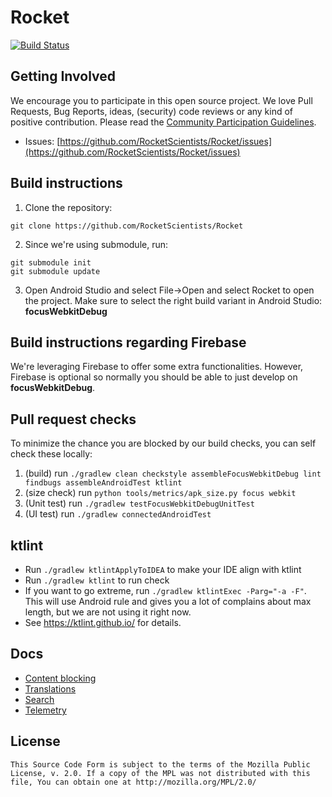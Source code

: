 # Rocket
[![Build Status](https://app.bitrise.io/app/52c42ba694bf5d08/status.svg?token=gnh_CwBUvp3PAWHIQoDDVQ&branch=master)](https://app.bitrise.io/app/52c42ba694bf5d08)

Getting Involved
----------------

We encourage you to participate in this open source project. We love Pull Requests, Bug Reports, ideas, (security) code reviews or any kind of positive contribution. Please read the [Community Participation Guidelines](https://www.mozilla.org/en-US/about/governance/policies/participation/).

* Issues: [https://github.com/RocketScientists/Rocket/issues](https://github.com/RocketScientists/Rocket/issues)

Build instructions
------------------

1. Clone the repository:

  ```shell
  git clone https://github.com/RocketScientists/Rocket
  ```
2. Since we're using submodule, run:

  ```shell
git submodule init
git submodule update
  ```


3. Open Android Studio and select File->Open and select Rocket to open the project. Make sure to select the right build variant in Android Studio: **focusWebkitDebug**




Build instructions regarding Firebase
------------------

We're leveraging Firebase to offer some extra functionalities. However, Firebase is optional so normally you should be able to just develop on **focusWebkitDebug**.


Pull request checks
----
To minimize the chance you are blocked by our build checks, you can self check these locally:
1. (build) run `./gradlew clean checkstyle assembleFocusWebkitDebug lint findbugs assembleAndroidTest ktlint`
2. (size check) run `python tools/metrics/apk_size.py focus webkit`
3. (Unit test) run `./gradlew testFocusWebkitDebugUnitTest`
4. (UI test) run `./gradlew connectedAndroidTest`

ktlint
----
- Run `./gradlew ktlintApplyToIDEA` to make your IDE align with ktlint
- Run `./gradlew ktlint` to run check
- If you want to go extreme, run `./gradlew ktlintExec -Parg="-a -F"`. This will use Android rule and gives you a lot of complains about max length, but we are not using it right now.
- See https://ktlint.github.io/ for details.

Docs
----

* [Content blocking](docs/contentblocking.md)
* [Translations](docs/translations.md)
* [Search](docs/search.md)
* [Telemetry](docs/telemetry.md)

License
-------

    This Source Code Form is subject to the terms of the Mozilla Public
    License, v. 2.0. If a copy of the MPL was not distributed with this
    file, You can obtain one at http://mozilla.org/MPL/2.0/
